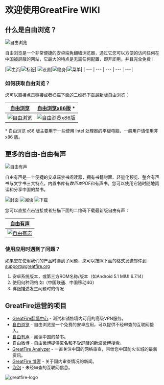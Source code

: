 # 欢迎使用GreatFire WIKI

## 什么是自由浏览？
![自由浏览](https://github.com/gfsupport/wiki/raw/master/t.png)

自由浏览是一个非常便捷的安卓端免翻墙浏览器，通过它您可以方便的访问任何在中国被屏蔽的网站，它最大的特点是无需任何配置，即开即用，并且完全免费！

|![主页](https://github.com/gfsupport/wiki/raw/master/%E4%B8%BB%E9%A1%B5.png)|![标签](https://github.com/gfsupport/wiki/raw/master/%E6%A0%87%E7%AD%BE.png)|
![设置](https://github.com/gfsupport/wiki/raw/master/%E8%AE%BE%E7%BD%AE.png)|![隐身](https://github.com/gfsupport/wiki/blob/master/%E9%9A%90%E8%BA%AB.png)|![菜单](https://github.com/gfsupport/wiki/raw/master/%E8%8F%9C%E5%8D%95.png)|
| --- | --- | --- | --- | --- |




### 如何获取自由浏览？

您可以直接点击链接或者扫描下面的二维码下载最新版自由浏览：

| [自由浏览](https://github.com/greatfire/x/raw/master/freebrowser.apk) | [自由浏览x86版](https://github.com/greatfire/x/raw/master/freebrowser-x86.apk) * |
| --- | --- |
| [![自由浏览](https://github.com/greatfire/x/raw/master/freebrowser.apk.qr.png)](https://github.com/greatfire/x/raw/master/freebrowser.apk) | [![自由浏览x86版](https://github.com/greatfire/x/raw/master/freebrowser-x86.apk.qr.png)](https://github.com/greatfire/x/raw/master/freebrowser-x86.apk) |

\* 自由浏览 x86 版主要用于一些使用 Intel 处理器的平板电脑，一般用户请使用非 x86 版。

## 更多的自由-自由有声

![自由有声](https://github.com/gfsupport/wiki/raw/master/t2.png)

自由有声是一个便捷的安卓端禁书阅读器，拥有书籍封面、轻量化预览、整合有声书与文字书三大特点，内置书库有*数百本*PDF和有声书。您可以使用它随时随地阅读和分享中国的禁书。

![封面](https://github.com/gfsupport/wiki/raw/master/%E5%B0%81%E9%9D%A2.png)
![阅读](https://github.com/gfsupport/wiki/raw/master/%E9%98%85%E8%AF%BB.png)
![下载](https://github.com/gfsupport/wiki/raw/master/%E4%B8%8B%E8%BD%BD.png)

您可以直接点击链接或者扫描下面的二维码下载最新版自由有声：

| [自由有声](https://github.com/greatfire/x/raw/master/freebooks.apk) |
| --- |
| [![自由有声](https://github.com/greatfire/x/raw/master/freebooks.apk.qr.png)](https://github.com/greatfire/x/raw/master/freebooks.apk) |

### 使用应用时遇到了问题？

如果您在使用我们的产品时遇到了问题，您可以按照下面的格式发送邮件到<support@greatfire.org>

1. 安卓系统版本，或第三方ROM名称/版本（如Android 5.1 MIUI 6.7.14）
2. 使用何种网络 如（中国联通、中国移动4G）
3. 详细描述发生问题时的情况

## GreatFire运营的项目
* [GreatFire翻墙中心](https://cc.greatfire.org/) - 测试和销售墙内可用的高级VPN服务。
* [自由浏览](https://freebrowser.org/) - 自由浏览是一个免费的安卓应用，可以提供不经审查的互联网接入。
* [自由有声](https://play.google.com/store/apps/details?id=org.greatfire.freebook) - 阅读中国的禁书。
* [自由微博](https://freeweibo.com/) - 自由微博提供匿名和不受屏蔽的新浪微博搜索。
* [GreatFire Analyzer](https://zh.greatfire.org/analyzer) - 一直关注中国的网络审查，带给您中国防火长城的最新资讯。
* [GreatFire 博客](https://zh.greatfire.org/news/blog) - 关于国内审查情况的新闻。
* [泡泡](https://pao-pao.net/) - 未经审查的互联网信息。

![greatfire-logo](https://github.com/greatfire/x/raw/master/greatfire-logo.png)
